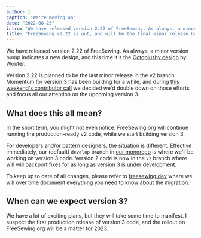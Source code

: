 ```yaml
---
author: 1
caption: "We're moving on"
date: "2022-08-23"
intro: "We have released version 2.22 of FreeSewing. As always, a minor version bump indicates a new design, and this time it's the Octoplushy design by Wouter."
title: "FreeSewing v2.22 is out, and will be the final minor release before v3"
---
```


We have released version 2.22 of FreeSewing. As always, a minor version bump indicates a new design, and this time it's the [Octoplushy design](/designs/octoplushy) by Wouter.

Version 2.22 is planned to be the last minor release in the v2 branch. Momentum for version 3 has been building for a while, and during [this weekend's contributor call](https://github.com/freesewing/freesewing/discussions/2582) we decided we'd double down on those efforts and focus all our attention on the upcoming version 3.

## What does this all mean?

In the short term, you might not even notice. FreeSewing.org will continue running the production-ready v2 code, while we start building version 3.

For developers and/or pattern designers, the situation is different. Effective immediately, our (default) `develop` branch in [our monorepo](https://github.com/freesewing/freesewing) is where we'll be working on version 3 code.
Version 2 code is now in the `v2` branch where will will backport fixes for as long as version 3 is under development.

To keep up to date of all changes, please refer to [freesewing.dev](https://freesewing.dev) where we will over time document everything you need to know about the migration.

## When can we expect version 3?

We have a lot of exciting plans, but they will take some time to manifest. I suspect the first production release of version 3 code, and the rollout on FreeSewing.org will be a matter for 2023.


